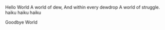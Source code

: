 Hello World
A world of dew,
And within every dewdrop
A world of struggle.
haiku
haiku
haiku



Goodbye World
